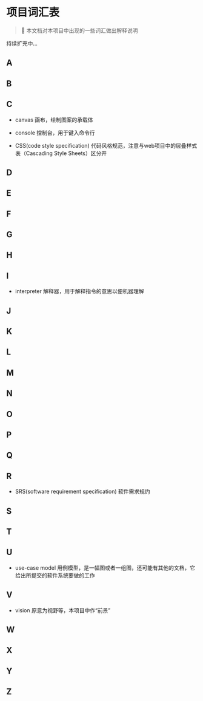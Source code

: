# 项目词汇表

> 🦅 本文档对本项目中出现的一些词汇做出解释说明

持续扩充中...

## A

## B

## C

- canvas 画布，绘制图案的承载体

- console 控制台，用于键入命令行

- CSS(code style specification) 代码风格规范，注意与web项目中的层叠样式表（Cascading Style Sheets）区分开

## D

## E

## F

## G

## H

## I

- interpreter 解释器，用于解释指令的意思以便机器理解

## J

## K

## L

## M

## N

## O

## P

## Q

## R

- SRS(software requirement specification) 软件需求规约

## S

## T

## U

- use-case model 用例模型，是一幅图或者一组图，还可能有其他的文档，它给出所提交的软件系统要做的工作

## V

- vision 原意为视野等，本项目中作“前景”

## W

## X

## Y

## Z
